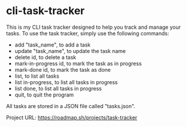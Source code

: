 # cli-task-tracker

This is my CLI task tracker designed to help you track and manage your tasks. To use the task tracker, simply use the following commands:
- add "task_name", to add a task
- update "task_name", to update the task name
- delete id, to delete a task
- mark-in-progress id, to mark the task as in progress
- mark-done id, to mark the task as done
- list, to list all tasks
- list in-progress, to list all tasks in progress
- list done, to list all tasks in progress
- quit, to quit the program

All tasks are stored in a JSON file called "tasks.json".

Project URL: https://roadmap.sh/projects/task-tracker